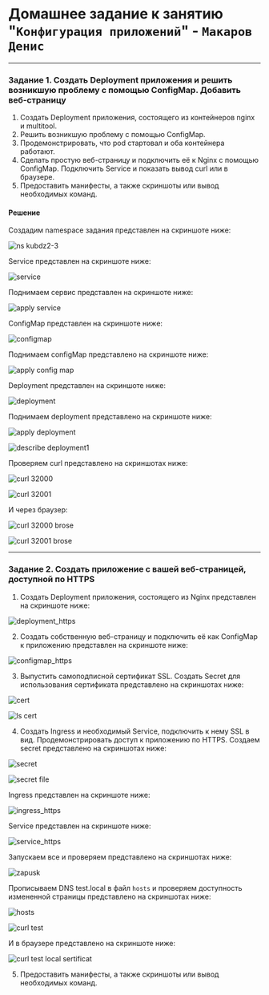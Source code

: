 # Домашнее задание к занятию "`Конфигурация приложений`" - `Макаров Денис`



---

### Задание 1. Создать Deployment приложения и решить возникшую проблему с помощью ConfigMap. Добавить веб-страницу

1. Создать Deployment приложения, состоящего из контейнеров nginx и multitool.
2. Решить возникшую проблему с помощью ConfigMap.
3. Продемонстрировать, что pod стартовал и оба контейнера работают.
4. Сделать простую веб-страницу и подключить её к Nginx с помощью ConfigMap. Подключить Service и показать вывод curl или в браузере.
5. Предоставить манифесты, а также скриншоты или вывод необходимых команд.

####  Решение

Создадим namespace задания представлен на скриншоте ниже:

![ns kubdz2-3](https://github.com/user-attachments/assets/ef413804-be75-435c-998e-49a6b940214f)

Service представлен на скриншоте ниже:

![service](https://github.com/user-attachments/assets/8e2dd3cc-ebdb-47f0-9dfd-65a417c7fbfd)

Поднимаем сервис представлен на скриншоте ниже:

![apply service](https://github.com/user-attachments/assets/80b10581-4508-4eba-abaf-4ba3438c2aed)

ConfigMap представлен на скриншоте ниже:

![configmap](https://github.com/user-attachments/assets/42c16b8d-eb3e-423f-a9c8-52726835f517)


Поднимаем configMap представлено на скриншоте ниже:

![apply config map](https://github.com/user-attachments/assets/814a39e1-dd9e-4490-9e5c-75048a1bcf5c)

Deployment представлен на скриншоте ниже:

![deployment](https://github.com/user-attachments/assets/8a33665e-2a66-48cc-adcb-d94def04d567)

Поднимаем deployment представлено на скриншоте ниже:

![apply deployment](https://github.com/user-attachments/assets/e8774aa5-a0da-43de-b752-b57492ee1f47)

![describe deployment1](https://github.com/user-attachments/assets/c7bb515c-c0a7-4d31-97f1-21c56e8fe744)

Проверяем curl представлено на скриншотах ниже:

![curl 32000](https://github.com/user-attachments/assets/71a2320a-f3ce-4942-a16e-9a15b08f7f82)

![curl 32001](https://github.com/user-attachments/assets/40a54465-9e8b-4ab7-ab51-88fdac0e569b)

И через браузер:

![curl 32000 brose](https://github.com/user-attachments/assets/afbe211a-c23d-4889-aeb5-c15efc652725)

![curl 32001 brose](https://github.com/user-attachments/assets/3339a690-758a-42ec-965d-d91cfc0b6d2e)

------

### Задание 2. Создать приложение с вашей веб-страницей, доступной по HTTPS 

1. Создать Deployment приложения, состоящего из Nginx представлен на скриншоте ниже:

![deployment_https](https://github.com/user-attachments/assets/b8636009-825b-4c9b-8d61-35d47fa3b5dc)

2. Создать собственную веб-страницу и подключить её как ConfigMap к приложению представлен на скриншоте ниже:

![configmap_https](https://github.com/user-attachments/assets/6183d8ea-4f85-4602-8563-8ee83261a6ad)

3. Выпустить самоподписной сертификат SSL. Создать Secret для использования сертификата представлено на скриншотах ниже:

![cert](https://github.com/user-attachments/assets/ef6c9019-b54d-4b33-a66d-5dc302a75f29)

![ls cert](https://github.com/user-attachments/assets/8be64b0d-1348-4b52-b0c4-eef620c2c3b7)

4. Создать Ingress и необходимый Service, подключить к нему SSL в вид. Продемонстрировать доступ к приложению по HTTPS.
Создаем secret представлено на скриншотах ниже:

![secret](https://github.com/user-attachments/assets/11b6961a-7cee-4575-94e2-a66ed07e5fb3)

![secret file](https://github.com/user-attachments/assets/cd714874-d5ac-4183-b151-5470e923b397)

Ingress представлен на скриншоте ниже:

![ingress_https](https://github.com/user-attachments/assets/63eb0b65-cef4-4bd4-9d58-091e3e677596)


Service представлен на скриншоте ниже:

![service_https](https://github.com/user-attachments/assets/4be13e8e-0f4c-4324-a362-1994d123e2be)

Запускаем все и проверяем представлено на скриншотах ниже:

![zapusk](https://github.com/user-attachments/assets/84174e0e-6f42-4ee6-86eb-a71ea55d9327)

Прописываем DNS test.local в файл ```hosts``` и проверяем доступность измененной страницы представлено на скриншотах ниже:

![hosts](https://github.com/user-attachments/assets/bd5b2859-232c-4317-a234-c726cb830e45)

![curl test](https://github.com/user-attachments/assets/b60cc07c-2022-4117-b6e0-3b88909b8fbb)

И в браузере представлено на скриншоте ниже:

![curl test local sertificat](https://github.com/user-attachments/assets/fc411f7a-5028-4c86-8291-662a940fa17f)


5. Предоставить манифесты, а также скриншоты или вывод необходимых команд.

